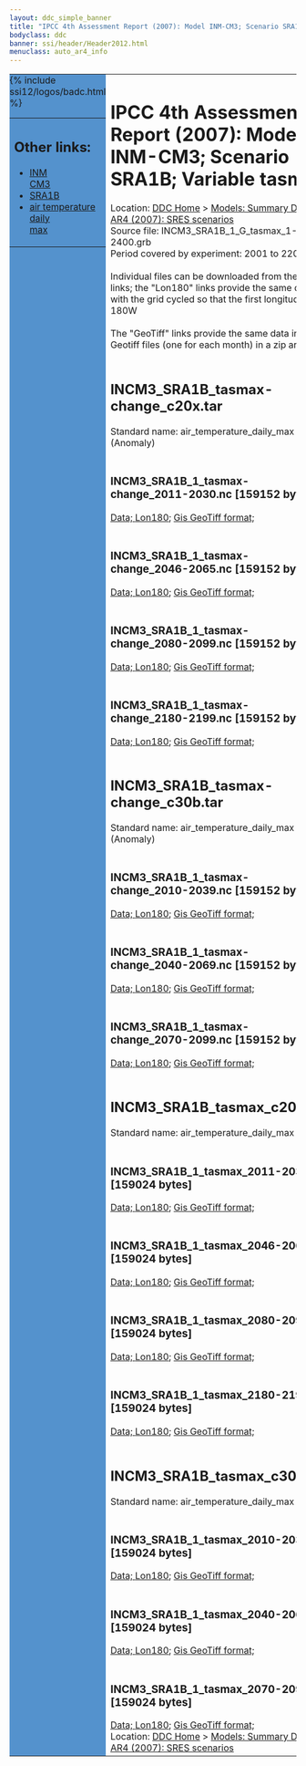 ```yaml
---
layout: ddc_simple_banner
title: "IPCC 4th Assessment Report (2007): Model INM-CM3; Scenario SRA1B; Variable tasmax"
bodyclass: ddc
banner: ssi/header/Header2012.html
menuclass: auto_ar4_info
---
```



<table width="100%" border="0" cellspacing="0" cellpadding="0" style="border-collapse: collapse;">
<tr style="margin:0;padding:0;border:0;">
<td style="margin:0;padding:0;border:0;height:1pt;width:150pt;background:#5492CD;" valign="top" >

<div id="lh-col2" class="auto_ar4_info">
<table class="menumain" bgcolor="#5492CD" cellspacing="0" width="100%" border="0">
<tr><td>
<h2> Other links:</h2>
<ul>
<li><a href="/auto/ar4/model-INM-CM3.html">INM<br/>CM3</a></li>
<li><a href="/auto/ar4/scenario-SRA1B.html">SRA1B</a></li>
<li><a href="/auto/ar4/var-air_temperature_daily_max.html">air temperature daily<br/> max</a></li>
</ul>
</td></tr>
{% include ssi12/logos/badc.html %}
</table>
</div>
</td>
<td><h1>IPCC 4th Assessment Report (2007): Model INM-CM3; Scenario SRA1B; Variable tasmax</h1>

<!-- Breadcrumb1 -->
<div id="breadcrumb1" align="left">
Location: <a href="/index.html">DDC Home</a> > <a href="/sim/gcm_clim/">Models: Summary Data</a>
> <a href="/sim/gcm_clim/SRES_AR4/index.html">AR4 (2007): SRES scenarios</a>
</div>
<!-- End of Breadcrumb1 -->Source file: INCM3_SRA1B_1_G_tasmax_1-2400.grb
<br/>
Period covered by experiment: 2001 to 2200<br/>
<br/>Individual files can be downloaded from the "data" links; the "Lon180" links provide the same data
         with the grid cycled so that the first longitude is 180W<br/>
<br/>The "GeoTiff" links provide the same data in 12 Geotiff files (one for each month)
          in a zip archive<br/>
<br/><h2>INCM3_SRA1B_tasmax-change_c20x.tar</h2>
Standard name: air_temperature_daily_max (Anomaly)<br>
<br/><h3>INCM3_SRA1B_1_tasmax-change_2011-2030.nc [159152 bytes]</h3>
<a href="http://apps.ipcc-data.org/cgi-bin/downl/ar4_nc/tasmax/INCM3_SRA1B_1_tasmax-change_2011-2030.nc">Data; </a><a href="http://apps.ipcc-data.org/cgi-bin/downl/ar4_nc/tasmax/INCM3_SRA1B_1_tasmax-change_2011-2030.cyto180.nc"> Lon180</a>; <a href="/cgi-bin/downl/ar4_tif/tasmax/INCM3_SRA1B_1_tasmax-change_2011-2030.zip">Gis GeoTiff format; </a><br/>
<br/><h3>INCM3_SRA1B_1_tasmax-change_2046-2065.nc [159152 bytes]</h3>
<a href="http://apps.ipcc-data.org/cgi-bin/downl/ar4_nc/tasmax/INCM3_SRA1B_1_tasmax-change_2046-2065.nc">Data; </a><a href="http://apps.ipcc-data.org/cgi-bin/downl/ar4_nc/tasmax/INCM3_SRA1B_1_tasmax-change_2046-2065.cyto180.nc"> Lon180</a>; <a href="/cgi-bin/downl/ar4_tif/tasmax/INCM3_SRA1B_1_tasmax-change_2046-2065.zip">Gis GeoTiff format; </a><br/>
<br/><h3>INCM3_SRA1B_1_tasmax-change_2080-2099.nc [159152 bytes]</h3>
<a href="http://apps.ipcc-data.org/cgi-bin/downl/ar4_nc/tasmax/INCM3_SRA1B_1_tasmax-change_2080-2099.nc">Data; </a><a href="http://apps.ipcc-data.org/cgi-bin/downl/ar4_nc/tasmax/INCM3_SRA1B_1_tasmax-change_2080-2099.cyto180.nc"> Lon180</a>; <a href="/cgi-bin/downl/ar4_tif/tasmax/INCM3_SRA1B_1_tasmax-change_2080-2099.zip">Gis GeoTiff format; </a><br/>
<br/><h3>INCM3_SRA1B_1_tasmax-change_2180-2199.nc [159152 bytes]</h3>
<a href="http://apps.ipcc-data.org/cgi-bin/downl/ar4_nc/tasmax/INCM3_SRA1B_1_tasmax-change_2180-2199.nc">Data; </a><a href="http://apps.ipcc-data.org/cgi-bin/downl/ar4_nc/tasmax/INCM3_SRA1B_1_tasmax-change_2180-2199.cyto180.nc"> Lon180</a>; <a href="/cgi-bin/downl/ar4_tif/tasmax/INCM3_SRA1B_1_tasmax-change_2180-2199.zip">Gis GeoTiff format; </a><br/>
<br/><h2>INCM3_SRA1B_tasmax-change_c30b.tar</h2>
Standard name: air_temperature_daily_max (Anomaly)<br>
<br/><h3>INCM3_SRA1B_1_tasmax-change_2010-2039.nc [159152 bytes]</h3>
<a href="http://apps.ipcc-data.org/cgi-bin/downl/ar4_nc/tasmax/INCM3_SRA1B_1_tasmax-change_2010-2039.nc">Data; </a><a href="http://apps.ipcc-data.org/cgi-bin/downl/ar4_nc/tasmax/INCM3_SRA1B_1_tasmax-change_2010-2039.cyto180.nc"> Lon180</a>; <a href="/cgi-bin/downl/ar4_tif/tasmax/INCM3_SRA1B_1_tasmax-change_2010-2039.zip">Gis GeoTiff format; </a><br/>
<br/><h3>INCM3_SRA1B_1_tasmax-change_2040-2069.nc [159152 bytes]</h3>
<a href="http://apps.ipcc-data.org/cgi-bin/downl/ar4_nc/tasmax/INCM3_SRA1B_1_tasmax-change_2040-2069.nc">Data; </a><a href="http://apps.ipcc-data.org/cgi-bin/downl/ar4_nc/tasmax/INCM3_SRA1B_1_tasmax-change_2040-2069.cyto180.nc"> Lon180</a>; <a href="/cgi-bin/downl/ar4_tif/tasmax/INCM3_SRA1B_1_tasmax-change_2040-2069.zip">Gis GeoTiff format; </a><br/>
<br/><h3>INCM3_SRA1B_1_tasmax-change_2070-2099.nc [159152 bytes]</h3>
<a href="http://apps.ipcc-data.org/cgi-bin/downl/ar4_nc/tasmax/INCM3_SRA1B_1_tasmax-change_2070-2099.nc">Data; </a><a href="http://apps.ipcc-data.org/cgi-bin/downl/ar4_nc/tasmax/INCM3_SRA1B_1_tasmax-change_2070-2099.cyto180.nc"> Lon180</a>; <a href="/cgi-bin/downl/ar4_tif/tasmax/INCM3_SRA1B_1_tasmax-change_2070-2099.zip">Gis GeoTiff format; </a><br/>
<br/><h2>INCM3_SRA1B_tasmax_c20x.tar</h2>
Standard name: air_temperature_daily_max<br>
<br/><h3>INCM3_SRA1B_1_tasmax_2011-2030.nc [159024 bytes]</h3>
<a href="http://apps.ipcc-data.org/cgi-bin/downl/ar4_nc/tasmax/INCM3_SRA1B_1_tasmax_2011-2030.nc">Data; </a><a href="http://apps.ipcc-data.org/cgi-bin/downl/ar4_nc/tasmax/INCM3_SRA1B_1_tasmax_2011-2030.cyto180.nc"> Lon180</a>; <a href="/cgi-bin/downl/ar4_tif/tasmax/INCM3_SRA1B_1_tasmax_2011-2030.zip">Gis GeoTiff format; </a><br/>
<br/><h3>INCM3_SRA1B_1_tasmax_2046-2065.nc [159024 bytes]</h3>
<a href="http://apps.ipcc-data.org/cgi-bin/downl/ar4_nc/tasmax/INCM3_SRA1B_1_tasmax_2046-2065.nc">Data; </a><a href="http://apps.ipcc-data.org/cgi-bin/downl/ar4_nc/tasmax/INCM3_SRA1B_1_tasmax_2046-2065.cyto180.nc"> Lon180</a>; <a href="/cgi-bin/downl/ar4_tif/tasmax/INCM3_SRA1B_1_tasmax_2046-2065.zip">Gis GeoTiff format; </a><br/>
<br/><h3>INCM3_SRA1B_1_tasmax_2080-2099.nc [159024 bytes]</h3>
<a href="http://apps.ipcc-data.org/cgi-bin/downl/ar4_nc/tasmax/INCM3_SRA1B_1_tasmax_2080-2099.nc">Data; </a><a href="http://apps.ipcc-data.org/cgi-bin/downl/ar4_nc/tasmax/INCM3_SRA1B_1_tasmax_2080-2099.cyto180.nc"> Lon180</a>; <a href="/cgi-bin/downl/ar4_tif/tasmax/INCM3_SRA1B_1_tasmax_2080-2099.zip">Gis GeoTiff format; </a><br/>
<br/><h3>INCM3_SRA1B_1_tasmax_2180-2199.nc [159024 bytes]</h3>
<a href="http://apps.ipcc-data.org/cgi-bin/downl/ar4_nc/tasmax/INCM3_SRA1B_1_tasmax_2180-2199.nc">Data; </a><a href="http://apps.ipcc-data.org/cgi-bin/downl/ar4_nc/tasmax/INCM3_SRA1B_1_tasmax_2180-2199.cyto180.nc"> Lon180</a>; <a href="/cgi-bin/downl/ar4_tif/tasmax/INCM3_SRA1B_1_tasmax_2180-2199.zip">Gis GeoTiff format; </a><br/>
<br/><h2>INCM3_SRA1B_tasmax_c30b.tar</h2>
Standard name: air_temperature_daily_max<br>
<br/><h3>INCM3_SRA1B_1_tasmax_2010-2039.nc [159024 bytes]</h3>
<a href="http://apps.ipcc-data.org/cgi-bin/downl/ar4_nc/tasmax/INCM3_SRA1B_1_tasmax_2010-2039.nc">Data; </a><a href="http://apps.ipcc-data.org/cgi-bin/downl/ar4_nc/tasmax/INCM3_SRA1B_1_tasmax_2010-2039.cyto180.nc"> Lon180</a>; <a href="/cgi-bin/downl/ar4_tif/tasmax/INCM3_SRA1B_1_tasmax_2010-2039.zip">Gis GeoTiff format; </a><br/>
<br/><h3>INCM3_SRA1B_1_tasmax_2040-2069.nc [159024 bytes]</h3>
<a href="http://apps.ipcc-data.org/cgi-bin/downl/ar4_nc/tasmax/INCM3_SRA1B_1_tasmax_2040-2069.nc">Data; </a><a href="http://apps.ipcc-data.org/cgi-bin/downl/ar4_nc/tasmax/INCM3_SRA1B_1_tasmax_2040-2069.cyto180.nc"> Lon180</a>; <a href="/cgi-bin/downl/ar4_tif/tasmax/INCM3_SRA1B_1_tasmax_2040-2069.zip">Gis GeoTiff format; </a><br/>
<br/><h3>INCM3_SRA1B_1_tasmax_2070-2099.nc [159024 bytes]</h3>
<a href="http://apps.ipcc-data.org/cgi-bin/downl/ar4_nc/tasmax/INCM3_SRA1B_1_tasmax_2070-2099.nc">Data; </a><a href="http://apps.ipcc-data.org/cgi-bin/downl/ar4_nc/tasmax/INCM3_SRA1B_1_tasmax_2070-2099.cyto180.nc"> Lon180</a>; <a href="/cgi-bin/downl/ar4_tif/tasmax/INCM3_SRA1B_1_tasmax_2070-2099.zip">Gis GeoTiff format; </a><br/>
<!-- Breadcrumb2 -->
<div id="breadcrumb2" align="left">
Location: <a href="/index.html">DDC Home</a> > <a href="/sim/gcm_clim/">Models: Summary Data</a>
> <a href="/sim/gcm_clim/SRES_AR4/index.html">AR4 (2007): SRES scenarios</a>
</div>
<!-- End of Breadcrumb2 --></td></tr></table>
